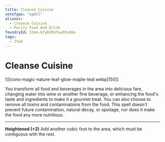 ```yaml
---
title: Cleanse Cuisine
noteType: "spell"
aliases:
  - Cleanse Cuisine
  - Purify Food And Drink
foundryId: Item.67yBJDmfaw55vX6e
tags:
  - Item
---
```


# Cleanse Cuisine
![[icons-magic-nature-leaf-glow-maple-teal.webp|150]]

You transform all food and beverages in the area into delicious fare, changing water into wine or another fine beverage, or enhancing the food's taste and ingredients to make it a gourmet treat. You can also choose to remove all toxins and contaminations from the food. This spell doesn't prevent future contamination, natural decay, or spoilage, nor does it make the food any more nutritious.

* * *

**Heightened (+2)** Add another cubic foot to the area, which must be contiguous with the rest.
